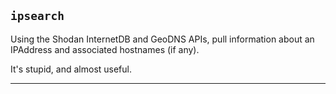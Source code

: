 `ipsearch`
----------

Using the Shodan InternetDB and GeoDNS APIs, pull information about an IPAddress and associated hostnames (if any).

It's stupid, and almost useful.

----
